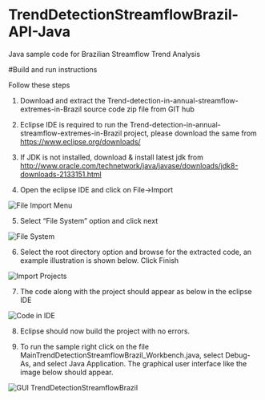 # TrendDetectionStreamflowBrazil-API-Java
Java sample code for Brazilian Streamflow Trend Analysis

#Build and run instructions

Follow these steps

1. Download and extract the Trend-detection-in-annual-streamflow-extremes-in-Brazil source code zip file from GIT hub


2. Eclipse IDE is required to run the Trend-detection-in-annual-streamflow-extremes-in-Brazil project, please download the same from https://www.eclipse.org/downloads/


3. If JDK is not installed, download & install latest jdk from http://www.oracle.com/technetwork/java/javase/downloads/jdk8-downloads-2133151.html


4. Open the eclipse IDE and click on File->Import


![File Import Menu](https://github.com/sauloaires/software_codes-Trend-detection-in-annual-streamflow-extremes-in-Brazil/tree/main/ReadmeImages/Trend-Java-Img-1.png "File Import Menu")


5. Select “File System” option and click next


![File System](https://github.com/sauloaires/software_codes-Trend-detection-in-annual-streamflow-extremes-in-Brazil/tree/main/ReadmeImages/Trend-Java-Img-2.PNG "File System")


6. Select the root directory option and browse for the extracted code, an example illustration is shown below. Click Finish

  ![Import Projects](https://github.com/sauloaires/software_codes-Trend-detection-in-annual-streamflow-extremes-in-Brazil/tree/main/ReadmeImages/Trend-Java-Img-3.PNG "Import Projects")

7. The code along with the project should appear as below in the eclipse IDE

  ![Code in IDE](https://github.com/sauloaires/software_codes-Trend-detection-in-annual-streamflow-extremes-in-Brazil/tree/main/ReadmeImages/Trend-Java-Img-4.PNG "Code in IDE")


8. Eclipse should now build the project with no errors.


9. To run the sample right click on the file MainTrendDetectionStreamflowBrazil_Workbench.java, select Debug-As, and select Java Application. The graphical user interface like the image below should appear.

![GUI TrendDetectionStreamflowBrazil](https://github.com/sauloaires/software_codes-Trend-detection-in-annual-streamflow-extremes-in-Brazil/tree/main/ReadmeImages/Trend-Java-Img-5.PNG "GUI TrendDetectionStreamflowBrazil")
